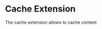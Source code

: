 # Cache Extension

<p style="text-align: justify;">
The cache extension allows to cache content 
</p>